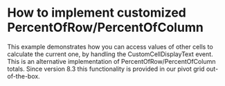 # How to implement customized PercentOfRow/PercentOfColumn


<p>This example demonstrates how you can access values of other cells to calculate the current one, by handling the CustomCellDisplayText event. This is an alternative implementation of PercentOfRow/PercentOfColumn totals. Since version 8.3 this functionality is provided in our pivot grid out-of-the-box.</p>

<br/>


